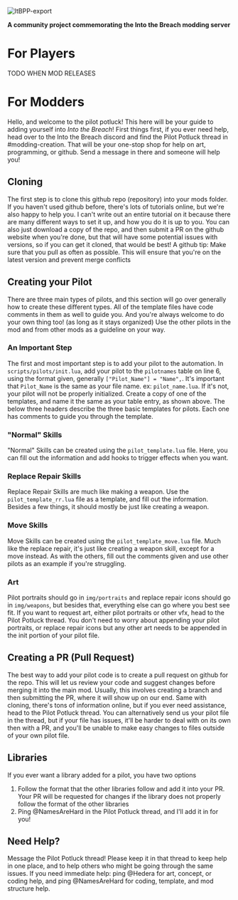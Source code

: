 ![ItBPP-export](https://github.com/Hederarch/ItB-Pilot-Potluck/assets/66890769/5cefd1b7-9091-4dad-bd69-1b7b211276db)

**A community project commemorating the Into the Breach modding server**

# For Players
TODO WHEN MOD RELEASES

# For Modders
Hello, and welcome to the pilot potluck! This here will be your guide to adding yourself into *Into the Breach*!
First things first, if you ever need help, head over to the Into the Breach discord and find the Pilot Potluck thread in #modding-creation. That will be your one-stop shop for help on art, programming, or github. Send a message in there and someone will help you!
## Cloning
The first step is to clone this github repo (repository) into your mods folder. If you haven't used github before, there's lots of tutorials online, but we're also happy to help you. I can't write out an entire tutorial on it because there are many different ways to set it up, and how you do it is up to you. You can also just download a copy of the repo, and then submit a PR on the github website when you're done, but that will have some potential issues with versions, so if you can get it cloned, that would be best!
A github tip: Make sure that you pull as often as possible. This will ensure that you're on the latest version and prevent merge conflicts
## Creating your Pilot
There are three main types of pilots, and this section will go over generally how to create these different types. All of the template files have code comments in them as well to guide you. And you're always welcome to do your own thing too! (as long as it stays organized)
Use the other pilots in the mod and from other mods as a guideline on your way.
### An Important Step
The first and most important step is to add your pilot to the automation. In `scripts/pilots/init.lua`, add your pilot to the `pilotnames` table on line 6, using the format given, generally `["Pilot_Name"] = "Name",`. It's important that `Pilot_Name` is the same as your file name. ex: `pilot_name.lua`. If it's not, your pilot will not be properly initialized.
Create a copy of one of the templates, and name it the same as your table entry, as shown above. The below three headers describe the three basic templates for pilots. Each one has comments to guide you through the template.
### "Normal" Skills
"Normal" Skills can be created using the `pilot_template.lua` file. Here, you can fill out the information and add hooks to trigger effects when you want.
### Replace Repair Skills
Replace Repair Skills are much like making a weapon. Use the `pilot_template_rr.lua` file as a template, and fill out the information. Besides a few things, it should mostly be just like creating a weapon.
### Move Skills
Move Skills can be created using the `pilot_template_move.lua` file. Much like the replace repair, it's just like creating a weapon skill, except for a move instead. As with the others, fill out the comments given and use other pilots as an example if you're struggling.
### Art
Pilot portraits should go in `img/portraits` and replace repair icons should go in `img/weapons`, but besides that, everything else can go where you best see fit. If you want to request art, either pilot portraits or other vfx, head to the Pilot Potluck thread.
You don't need to worry about appending your pilot portraits, or replace repair icons but any other art needs to be appended in the init portion of your pilot file.
## Creating a PR (Pull Request)
The best way to add your pilot code is to create a pull request on github for the repo. This will let us review your code and suggest changes before merging it into the main mod. Usually, this involves creating a branch and then submitting the PR, where it will show up on our end. Same with cloning, there's tons of information online, but if you ever need assistance, head to the Pilot Potluck thread.
You can alternatively send us your pilot file in the thread, but if your file has issues, it'll be harder to deal with on its own then with a PR, and you'll be unable to make easy changes to files outside of your own pilot file.
## Libraries
If you ever want a library added for a pilot, you have two options
1. Follow the format that the other libraries follow and add it into your PR. Your PR will be requested for changes if the library does not properly follow the format of the other libraries
2. Ping @NamesAreHard in the Pilot Potluck thread, and I'll add it in for you!

## Need Help?
Message the Pilot Potluck thread! Please keep it in that thread to keep help in one place, and to help others who might be going through the same issues. If you need immediate help: ping @Hedera for art, concept, or coding help, and ping @NamesAreHard for coding, template, and mod structure help.
